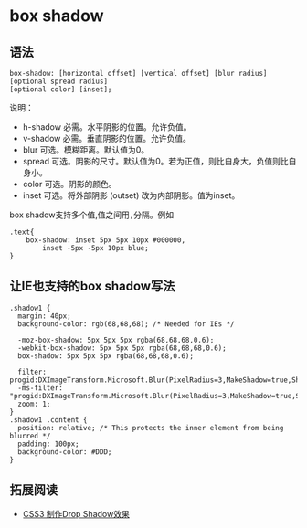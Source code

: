 # box shadow
## 语法
```
box-shadow: [horizontal offset] [vertical offset] [blur radius] 
[optional spread radius] 
[optional color] [inset];
```

说明：    
* h-shadow	必需。水平阴影的位置。允许负值。
* v-shadow	必需。垂直阴影的位置。允许负值。
* blur	可选。模糊距离。默认值为0。
* spread	可选。阴影的尺寸。默认值为0。若为正值，则比自身大，负值则比自身小。
* color	可选。阴影的颜色。
* inset	可选。将外部阴影 (outset) 改为内部阴影。值为inset。

box shadow支持多个值,值之间用`,`分隔。例如
```
.text{
	box-shadow: inset 5px 5px 10px #000000,
		inset -5px -5px 10px blue;
}
```

## 让IE也支持的box shadow写法
```
.shadow1 {
  margin: 40px;
  background-color: rgb(68,68,68); /* Needed for IEs */

  -moz-box-shadow: 5px 5px 5px rgba(68,68,68,0.6);
  -webkit-box-shadow: 5px 5px 5px rgba(68,68,68,0.6);
  box-shadow: 5px 5px 5px rgba(68,68,68,0.6);

  filter: progid:DXImageTransform.Microsoft.Blur(PixelRadius=3,MakeShadow=true,ShadowOpacity=0.30);
  -ms-filter: "progid:DXImageTransform.Microsoft.Blur(PixelRadius=3,MakeShadow=true,ShadowOpacity=0.30)";
  zoom: 1;
}
.shadow1 .content {
  position: relative; /* This protects the inner element from being blurred */
  padding: 100px;
  background-color: #DDD;
}
```

## 拓展阅读
* [CSS3 制作Drop Shadow效果](http://www.w3cplus.com/css3/box-drop-down-shadow-with-css3)
